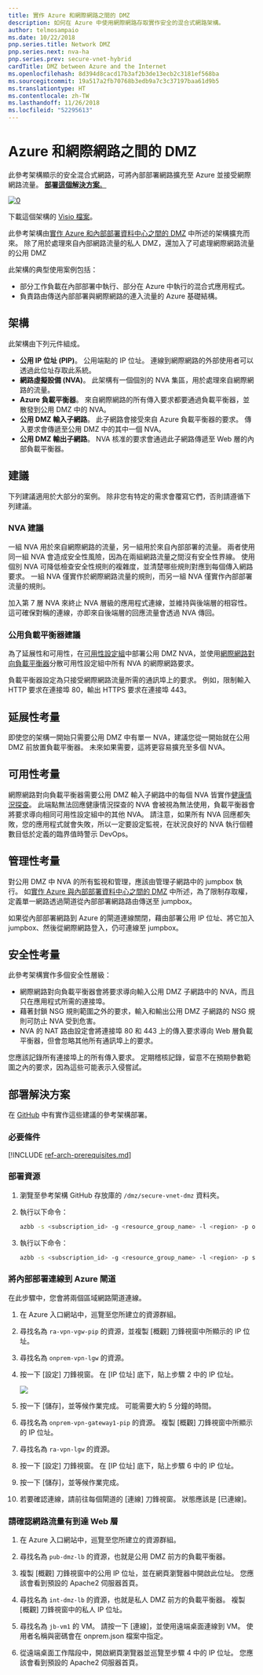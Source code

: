 ```yaml
---
title: 實作 Azure 和網際網路之間的 DMZ
description: 如何在 Azure 中使用網際網路存取實作安全的混合式網路架構。
author: telmosampaio
ms.date: 10/22/2018
pnp.series.title: Network DMZ
pnp.series.next: nva-ha
pnp.series.prev: secure-vnet-hybrid
cardTitle: DMZ between Azure and the Internet
ms.openlocfilehash: 8d394d8cacd17b3af2b3de13ecb2c3181ef568ba
ms.sourcegitcommit: 19a517a2fb70768b3edb9a7c3c37197baa61d9b5
ms.translationtype: HT
ms.contentlocale: zh-TW
ms.lasthandoff: 11/26/2018
ms.locfileid: "52295613"
---
```

# <a name="dmz-between-azure-and-the-internet"></a>Azure 和網際網路之間的 DMZ

此參考架構顯示的安全混合式網路，可將內部部署網路擴充至 Azure 並接受網際網路流量。 [**部署這個解決方案**。](#deploy-the-solution)

[![0]][0] 

下載這個架構的 [Visio 檔案][visio-download]。

此參考架構由[實作 Azure 和內部部署資料中心之間的 DMZ][implementing-a-secure-hybrid-network-architecture] 中所述的架構擴充而來。 除了用於處理來自內部網路流量的私人 DMZ，還加入了可處理網際網路流量的公用 DMZ 

此架構的典型使用案例包括：

* 部分工作負載在內部部署中執行、部分在 Azure 中執行的混合式應用程式。
* 負責路由傳送內部部署與網際網路的連入流量的 Azure 基礎結構。

## <a name="architecture"></a>架構

此架構由下列元件組成。

* **公用 IP 位址 (PIP)**。 公用端點的 IP 位址。 連線到網際網路的外部使用者可以透過此位址存取此系統。
* **網路虛擬設備 (NVA)**。 此架構有一個個別的 NVA 集區，用於處理來自網際網路的流量。
* **Azure 負載平衡器**。 來自網際網路的所有傳入要求都要通過負載平衡器，並散發到公用 DMZ 中的 NVA。
* **公用 DMZ 輸入子網路**。 此子網路會接受來自 Azure 負載平衡器的要求。 傳入要求會傳遞至公用 DMZ 中的其中一個 NVA。
* **公用 DMZ 輸出子網路**。 NVA 核准的要求會通過此子網路傳遞至 Web 層的內部負載平衡器。

## <a name="recommendations"></a>建議

下列建議適用於大部分的案例。 除非您有特定的需求會覆寫它們，否則請遵循下列建議。 

### <a name="nva-recommendations"></a>NVA 建議

一組 NVA 用於來自網際網路的流量，另一組用於來自內部部署的流量。 兩者使用同一組 NVA 會造成安全性風險，因為在兩組網路流量之間沒有安全性界線。 使用個別 NVA 可降低檢查安全性規則的複雜度，並清楚哪些規則對應到每個傳入網路要求。 一組 NVA 僅實作於網際網路流量的規則，而另一組 NVA 僅實作內部部署流量的規則。

加入第 7 層 NVA 來終止 NVA 層級的應用程式連線，並維持與後端層的相容性。 這可確保對稱的連線，亦即來自後端層的回應流量會透過 NVA 傳回。  

### <a name="public-load-balancer-recommendations"></a>公用負載平衡器建議

為了延展性和可用性，在[可用性設定組][availability-set]中部署公用 DMZ NVA，並使用[網際網路對向負載平衡器][load-balancer]分散可用性設定組中所有 NVA 的網際網路要求。  

負載平衡器設定為只接受網際網路流量所需的通訊埠上的要求。 例如，限制輸入 HTTP 要求在連接埠 80，輸出 HTTPS 要求在連接埠 443。

## <a name="scalability-considerations"></a>延展性考量

即使您的架構一開始只需要公用 DMZ 中有單一 NVA，建議您從一開始就在公用 DMZ 前放置負載平衡器。 未來如果需要，這將更容易擴充至多個 NVA。

## <a name="availability-considerations"></a>可用性考量

網際網路對向負載平衡器需要公用 DMZ 輸入子網路中的每個 NVA 皆實作[健康情況探查][lb-probe]。 此端點無法回應健康情況探查的 NVA 會被視為無法使用，負載平衡器會將要求導向相同可用性設定組中的其他 NVA。 請注意，如果所有 NVA 回應都失敗，您的應用程式就會失敗，所以一定要設定監視，在狀況良好的 NVA 執行個體數目低於定義的臨界值時警示 DevOps。

## <a name="manageability-considerations"></a>管理性考量

對公用 DMZ 中 NVA 的所有監視和管理，應該由管理子網路中的 jumpbox 執行。 如[實作 Azure 與內部部署資料中心之間的 DMZ][implementing-a-secure-hybrid-network-architecture] 中所述，為了限制存取權，定義單一網路透過閘道從內部部署網路路由傳送至 jumpbox。

如果從內部部署網路到 Azure 的閘道連線關閉，藉由部署公用 IP 位址、將它加入 jumpbox、然後從網際網路登入，仍可連線至 jumpbox。

## <a name="security-considerations"></a>安全性考量

此參考架構實作多個安全性層級：

* 網際網路對向負載平衡器會將要求導向輸入公用 DMZ 子網路中的 NVA，而且只在應用程式所需的連接埠。
* 藉著封鎖 NSG 規則範圍之外的要求，輸入和輸出公用 DMZ 子網路的 NSG 規則可防止 NVA 受到危害。
* NVA 的 NAT 路由設定會將連接埠 80 和 443 上的傳入要求導向 Web 層負載平衡器，但會忽略其他所有通訊埠上的要求。

您應該記錄所有連接埠上的所有傳入要求。 定期稽核記錄，留意不在預期參數範圍之內的要求，因為這些可能表示入侵嘗試。


## <a name="deploy-the-solution"></a>部署解決方案

在 [GitHub][github-folder] 中有實作這些建議的參考架構部署。 

### <a name="prerequisites"></a>必要條件

[!INCLUDE [ref-arch-prerequisites.md](../../../includes/ref-arch-prerequisites.md)]

### <a name="deploy-resources"></a>部署資源

1. 瀏覽至參考架構 GitHub 存放庫的 `/dmz/secure-vnet-dmz` 資料夾。

2. 執行以下命令：

    ```bash
    azbb -s <subscription_id> -g <resource_group_name> -l <region> -p onprem.json --deploy
    ```

3. 執行以下命令：

    ```bash
    azbb -s <subscription_id> -g <resource_group_name> -l <region> -p secure-vnet-hybrid.json --deploy
    ```

### <a name="connect-the-on-premises-and-azure-gateways"></a>將內部部署連線到 Azure 閘道

在此步驟中，您會將兩個區域網路閘道連線。

1. 在 Azure 入口網站中，巡覽至您所建立的資源群組。 

2. 尋找名為 `ra-vpn-vgw-pip` 的資源，並複製 [概觀] 刀鋒視窗中所顯示的 IP 位址。

3. 尋找名為 `onprem-vpn-lgw` 的資源。

4. 按一下 [設定] 刀鋒視窗。 在 [IP 位址] 底下，貼上步驟 2 中的 IP 位址。

    ![](./images/local-net-gw.png)

5. 按一下 [儲存]，並等候作業完成。 可能需要大約 5 分鐘的時間。

6. 尋找名為 `onprem-vpn-gateway1-pip` 的資源。 複製 [概觀] 刀鋒視窗中所顯示的 IP 位址。

7. 尋找名為 `ra-vpn-lgw` 的資源。 

8. 按一下 [設定] 刀鋒視窗。 在 [IP 位址] 底下，貼上步驟 6 中的 IP 位址。

9. 按一下 [儲存]，並等候作業完成。

10. 若要確認連線，請前往每個閘道的 [連線] 刀鋒視窗。 狀態應該是 [已連線]。

### <a name="verify-that-network-traffic-reaches-the-web-tier"></a>請確認網路流量有到達 Web 層

1. 在 Azure 入口網站中，巡覽至您所建立的資源群組。 

2. 尋找名為 `pub-dmz-lb` 的資源，也就是公用 DMZ 前方的負載平衡器。 

3. 複製 [概觀] 刀鋒視窗中的公用 IP 位址，並在網頁瀏覽器中開啟此位址。 您應該會看到預設的 Apache2 伺服器首頁。

4. 尋找名為 `int-dmz-lb` 的資源，也就是私人 DMZ 前方的負載平衡器。 複製 [概觀] 刀鋒視窗中的私人 IP 位址。

5. 尋找名為 `jb-vm1` 的 VM。 請按一下 [連線]，並使用遠端桌面連線到 VM。 使用者名稱與密碼會在 onprem.json 檔案中指定。

6. 從遠端桌面工作階段中，開啟網頁瀏覽器並巡覽至步驟 4 中的 IP 位址。 您應該會看到預設的 Apache2 伺服器首頁。

[availability-set]: /azure/virtual-machines/virtual-machines-windows-manage-availability
[github-folder]: https://github.com/mspnp/reference-architectures/tree/master/dmz/secure-vnet-dmz

[implementing-a-secure-hybrid-network-architecture]: ./secure-vnet-hybrid.md
[iptables]: https://help.ubuntu.com/community/IptablesHowTo
[lb-probe]: /azure/load-balancer/load-balancer-custom-probe-overview
[load-balancer]: /azure/load-balancer/load-balancer-Internet-overview
[network-security-group]: /azure/virtual-network/virtual-networks-nsg

[visio-download]: https://archcenter.blob.core.windows.net/cdn/dmz-reference-architectures.vsdx


[0]: ./images/dmz-public.png "安全混合式網路架構"

